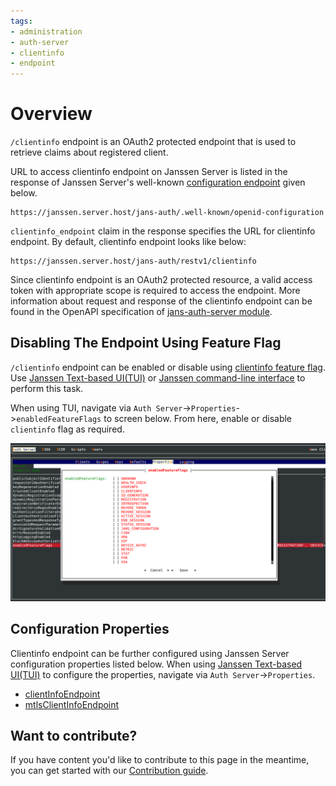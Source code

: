 ```yaml
---
tags:
- administration
- auth-server
- clientinfo
- endpoint
---
```


# Overview

`/clientinfo` endpoint is an OAuth2 protected endpoint that is used to retrieve claims about registered client.

URL to access clientinfo endpoint on Janssen Server is listed in the response of Janssen Server's well-known
[configuration endpoint](./configuration.md) given below.

```text
https://janssen.server.host/jans-auth/.well-known/openid-configuration
```

`clientinfo_endpoint` claim in the response specifies the URL for clientinfo endpoint. By default, clientinfo endpoint looks
like below:

```
https://janssen.server.host/jans-auth/restv1/clientinfo
```

Since clientinfo endpoint is an OAuth2 protected resource, a valid access token with appropriate scope is required to
access the endpoint. More information about request and response of the clientinfo endpoint can be found in
the OpenAPI specification of [jans-auth-server module](https://gluu.org/swagger-ui/?url=https://raw.githubusercontent.com/JanssenProject/jans/replace-janssen-version/jans-auth-server/docs/swagger.yaml#/Client_Info).

## Disabling The Endpoint Using Feature Flag

`/clientinfo` endpoint can be enabled or disable using [clientinfo feature flag](../../reference/json/feature-flags/janssenauthserver-feature-flags.md#clientinfo).
Use [Janssen Text-based UI(TUI)](../../config-guide/tui.md) or [Janssen command-line interface](../../config-guide/jans-cli/README.md) to perform this task.

When using TUI, navigate via `Auth Server`->`Properties`->`enabledFeatureFlags` to screen below. From here, enable or
disable `clientinfo` flag as required.

![](../../../assets/image-tui-enable-components.png)

## Configuration Properties

Clientinfo endpoint can be further configured using Janssen Server configuration properties listed below. When using
[Janssen Text-based UI(TUI)](../../config-guide/tui.md) to configure the properties,
navigate via `Auth Server`->`Properties`.

- [clientInfoEndpoint](../../reference/json/properties/janssenauthserver-properties.md#clientinfoendpoint)
- [mtlsClientInfoEndpoint](../../reference/json/properties/janssenauthserver-properties.md#mtlsclientinfoendpoint)

## Want to contribute?

If you have content you'd like to contribute to this page in the meantime, you can get started with our [Contribution guide](https://docs.jans.io/head/CONTRIBUTING/).